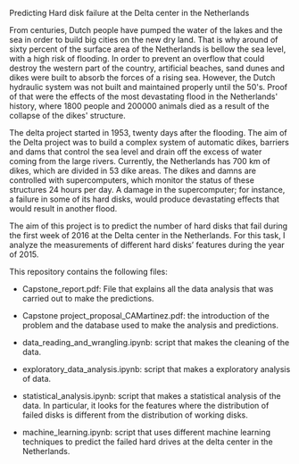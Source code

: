 Predicting Hard disk failure at the Delta center in the Netherlands


From centuries, Dutch people have pumped the water of the lakes and the sea in order to build big cities on the new dry land. That is why around of sixty percent of the surface area of the Netherlands is bellow the sea level, with a high risk of flooding.  In order to prevent an overflow that could destroy the western part of the country, artificial beaches, sand dunes and dikes were built to absorb the forces of a rising sea.  However, the Dutch hydraulic system was not built and maintained properly until the 50's. Proof of that were the effects of the most devastating flood in the Netherlands' history, where 1800 people and 200000 animals died as a result of the collapse of the dikes' structure. 

The delta project started in 1953, twenty days after the flooding. The aim of the Delta project was to build a complex system of automatic dikes, barriers and dams that control the sea level and drain off the excess of water coming from the large rivers.  Currently, the Netherlands has 700 km of dikes, which are divided in 53 dike areas. The dikes and damns are controlled with supercomputers, which monitor the status of these structures 24 hours per day. A damage in the supercomputer; for instance, a failure in some of its hard disks, would produce devastating effects that would result in another flood.  

The aim of this project is to predict the number of hard disks that fail during the first week of 2016 at the Delta center in the Netherlands. For this task, I analyze the measurements of different hard disks’ features  during the year of 2015.

This repository contains the following files:
- Capstone_report.pdf: File that explains all the data analysis that was carried out to make the predictions. 

- Capstone project_proposal_CAMartinez.pdf: the introduction of the problem and the database used to make the analysis and predictions.

- data_reading_and_wrangling.ipynb: script that makes the cleaning of the data.

- exploratory_data_analysis.ipynb: script that makes a exploratory analysis of data.

- statistical_analysis.ipynb: script that makes a statistical analysis of the data. In particular, it looks for the features where the distribution of failed disks is different from the distribution of working disks.

- machine_learning.ipynb: script that uses different machine learning techniques to predict the failed hard drives at the delta center in the Netherlands.


